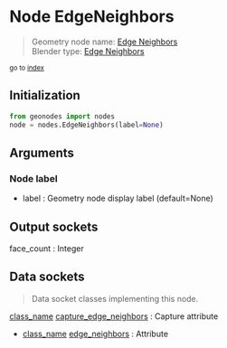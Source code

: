 
# Node EdgeNeighbors

> Geometry node name: [Edge Neighbors](https://docs.blender.org/manual/en/latest/modeling/geometry_nodes/material/edge_neighbors.html)<br>
  Blender type: [Edge Neighbors](https://docs.blender.org/api/current/bpy.types.GeometryNodeInputMeshEdgeNeighbors.html)
  
<sub>go to [index](/docs/index.md)</sub>

## Initialization

```python
from geonodes import nodes
node = nodes.EdgeNeighbors(label=None)
```



## Arguments


### Node label

- label : Geometry node display label (default=None)

## Output sockets

face_count : Integer

## Data sockets

> Data socket classes implementing this node.
  
[class_name](/docs/sockets/Mesh.md) [capture_edge_neighbors](/docs/sockets/Mesh.md#capture_edge_neighbors) : Capture attribute
- [class_name](/docs/sockets/Mesh.md) [edge_neighbors](/docs/sockets/Mesh.md#edge_neighbors) : Attribute
  
